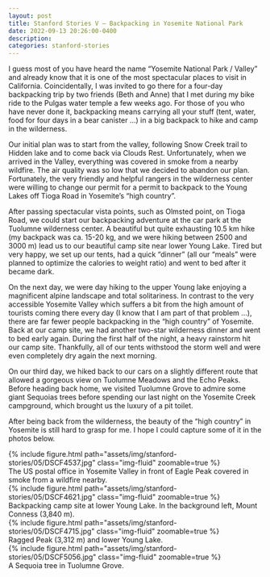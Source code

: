 ```yaml
---
layout: post
title: Stanford Stories V – Backpacking in Yosemite National Park
date: 2022-09-13 20:26:00-0400
description:
categories: stanford-stories
---
```


I guess most of you have heard the name “Yosemite National Park / Valley” and already know that it is one of the most spectacular places to visit in California. Coincidentally, I was invited to go there for a four-day backpacking trip by two friends (Beth and Anne) that I met during my bike ride to the Pulgas water temple a few weeks ago. For those of you who have never done it, backpacking means carrying all your stuff (tent, water, food for four days in a bear canister …) in a big backpack to hike and camp in the wilderness.

Our initial plan was to start from the valley, following Snow Creek trail to Hidden lake and to come back via Clouds Rest. Unfortunately, when we arrived in the Valley, everything was covered in smoke from a nearby wildfire. The air quality was so low that we decided to abandon our plan. Fortunately, the very friendly and helpful rangers in the wilderness center were willing to change our permit for a permit to backpack to the Young Lakes off Tioga Road in Yosemite’s “high country”.

After passing spectacular vista points, such as Olmsted point, on Tioga Road, we could start our backpacking adventure at the car park at the Tuolumne wilderness center. A beautiful but quite exhausting 10.5 km hike (my backpack was ca. 15-20 kg, and we were hiking between 2500 and 3000 m) lead us to our beautiful camp site near lower Young Lake. Tired but very happy, we set up our tents, had a quick “dinner” (all our “meals” were planned to optimize the calories to weight ratio) and went to bed after it became dark.

On the next day, we were day hiking to the upper Young lake enjoying a magnificent alpine landscape and total solitariness. In contrast to the very accessible Yosemite Valley which suffers a bit from the high amount of tourists coming there every day (I know that I am part of that problem …), there are far fewer people backpacking in the “high country” of Yosemite. Back at our camp site, we had another two-star wilderness dinner and went to bed early again. During the first half of the night, a heavy rainstorm hit our camp site. Thankfully, all of our tents withstood the storm well and were even completely dry again the next morning.

On our third day, we hiked back to our cars on a slightly different route that allowed a gorgeous view on Tuolumne Meadows and the Echo Peaks. Before heading back home, we visited Tuolumne Grove to admire some giant Sequoias trees before spending our last night on the Yosemite Creek campground, which brought us the luxury of a pit toilet.

After being back from the wilderness, the beauty of the “high country” in Yosemite is still hard to grasp for me. I hope I could capture some of it in the photos below.

<div class="row mt-3">
    <div class="col-sm mt-3 mt-md-0">
        {% include figure.html path="assets/img/stanford-stories/05/DSCF4537.jpg" class="img-fluid" zoomable=true %}
    </div>
</div>
<div class="caption">
    The US postal office in Yosemite Valley in front of Eagle Peak covered in smoke from a wildfire nearby.
</div>

<div class="row mt-3">
    <div class="col-sm mt-3 mt-md-0">
        {% include figure.html path="assets/img/stanford-stories/05/DSCF4621.jpg" class="img-fluid" zoomable=true %}
    </div>
</div>
<div class="caption">
    Backpacking camp site at lower Young Lake. In the background left, Mount Conness (3,840 m).
</div>

<div class="row mt-3">
    <div class="col-sm mt-3 mt-md-0">
        {% include figure.html path="assets/img/stanford-stories/05/DSCF4715.jpg" class="img-fluid" zoomable=true %}
    </div>
</div>
<div class="caption">
    Ragged Peak (3,312 m) and lower Young Lake.
</div>

<div class="row mt-3">
    <div class="col-sm mt-3 mt-md-0">
        {% include figure.html path="assets/img/stanford-stories/05/DSCF5056.jpg" class="img-fluid" zoomable=true %}
    </div>
</div>
<div class="caption">
    A Sequoia tree in Tuolumne Grove.
</div>
